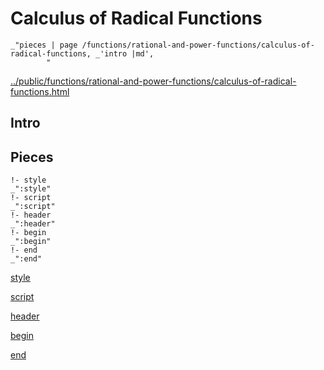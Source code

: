 # Calculus of Radical Functions

    _"pieces | page /functions/rational-and-power-functions/calculus-of-radical-functions, _'intro |md',
            "

[../public/functions/rational-and-power-functions/calculus-of-radical-functions.html](# "save:")


## Intro

## Pieces

    !- style
    _":style"
    !- script
    _":script"
    !- header
    _":header"
    !- begin
    _":begin"
    !- end
    _":end"

[style]() 

[script]()

[header]()

[begin]()

[end]()

